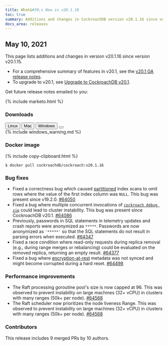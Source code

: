 ```yaml
---
title: What&#39;s New in v20.1.16
toc: true
summary: Additions and changes in CockroachDB version v20.1.16 since version v20.1.15
docs_area: releases 
---
```


## May 10, 2021

This page lists additions and changes in version v20.1.16 since version v20.1.15.

- For a comprehensive summary of features in v20.1, see the [v20.1 GA release notes](v20.1.0.html).
- To upgrade to v20.1, see [Upgrade to CockroachDB v20.1](../v20.1/upgrade-cockroach-version.html).

Get future release notes emailed to you:

{%  include marketo.html %}

### Downloads

<div id="os-tabs" class="filters clearfix">
    <a href="https://binaries.cockroachdb.com/cockroach-v20.1.16.linux-amd64.tgz"><button id="linux" class="filter-button" data-scope="linux" data-eventcategory="linux-binary-release-notes">Linux</button></a>
    <a href="https://binaries.cockroachdb.com/cockroach-v20.1.16.darwin-10.9-amd64.tgz"><button id="mac" class="filter-button" data-scope="mac" data-eventcategory="mac-binary-release-notes">Mac</button></a>
    <a href="https://binaries.cockroachdb.com/cockroach-v20.1.16.windows-6.2-amd64.zip"><button id="windows" class="filter-button" data-scope="windows" data-eventcategory="windows-binary-release-notes">Windows</button></a>
    <a href="https://binaries.cockroachdb.com/cockroach-v20.1.16.src.tgz"><button id="source" class="filter-button" data-scope="source" data-eventcategory="source-release-notes"></a>
</div>

<section class="filter-content" data-scope="windows">
{%  include windows_warning.md %}
</section>

### Docker image

{%  include copy-clipboard.html %}
~~~shell
$ docker pull cockroachdb/cockroach:v20.1.16
~~~

### Bug fixes

- Fixed a correctness bug which caused [partitioned](../v20.1/partitioning.html) index scans to omit rows where the value of the first index column was `NULL`. This bug was present since v19.2.0. [#64050][#64050]
- Fixed a bug where multiple concurrent invocations of [`cockroach debug zip`](../v20.1/cockroach-debug-zip.html) could lead to cluster instability. This bug was present since CockroachDB v20.1. [#64086][#64086]
- Previously, passwords in SQL statements in telemetry updates and crash reports were anonymized as `*****`. Passwords are now anonymized as `'*****'` so that the SQL statements do not result in parsing errors when executed. [#64347][#64347]
- Fixed a race condition where read-only requests during replica removal (e.g., during range merges or rebalancing) could be evaluated on the removed replica, returning an empty result. [#64377][#64377]
- Fixed a bug where [encryption-at-rest](../v20.1/encryption.html#encryption-at-rest-enterprise) metadata was not synced and might become corrupted during a hard reset. [#64498][#64498]

### Performance improvements

- The Raft processing goroutine pool's size is now capped at 96. This was observed to prevent instability on large machines (32+ vCPU) in clusters with many ranges (50k+ per node). [#64568][#64568]
- The Raft scheduler now prioritizes the node liveness Range. This was observed to prevent instability on large machines (32+ vCPU) in clusters with many ranges (50k+ per node). [#64568][#64568]

### Contributors

This release includes 9 merged PRs by 10 authors.

[#64050]: https://github.com/cockroachdb/cockroach/pull/64050
[#64086]: https://github.com/cockroachdb/cockroach/pull/64086
[#64347]: https://github.com/cockroachdb/cockroach/pull/64347
[#64377]: https://github.com/cockroachdb/cockroach/pull/64377
[#64498]: https://github.com/cockroachdb/cockroach/pull/64498
[#64568]: https://github.com/cockroachdb/cockroach/pull/64568

